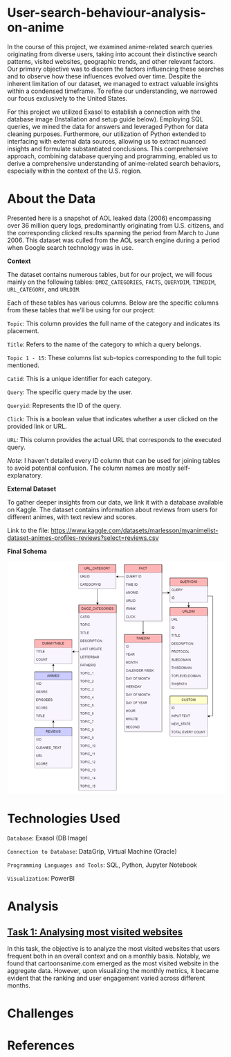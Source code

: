 # User-search-behaviour-analysis-on-anime

In the course of this project, we examined anime-related search queries originating from diverse users, taking into account their distinctive search patterns, visited websites, geographic trends, and other relevant factors. Our primary objective was to discern the factors influencing these searches and to observe how these influences evolved over time. Despite the inherent limitation of our dataset, we managed to extract valuable insights within a condensed timeframe. To refine our understanding, we narrowed our focus exclusively to the United States.

For this project we utilized Exasol to establish a connection with the database image (Installation and setup guide below). Employing SQL queries, we mined the data for answers and leveraged Python for data cleaning purposes. Furthermore, our utilization of Python extended to interfacing with external data sources, allowing us to extract nuanced insights and formulate substantiated conclusions. This comprehensive approach, combining database querying and programming, enabled us to derive a comprehensive understanding of anime-related search behaviors, especially within the context of the U.S. region.

# About the Data

Presented here is a snapshot of AOL leaked data (2006) encompassing over 36 million query logs, predominantly originating from U.S. citizens, and the corresponding clicked results spanning the period from March to June 2006. This dataset was culled from the AOL search engine during a period when Google search technology was in use. 

**Context**

The dataset contains numerous tables, but for our project, we will focus mainly on the following tables: `DMOZ_CATEGORIES`, `FACTS`, `QUERYDIM`, `TIMEDIM`, `URL_CATEGORY`, and `URLDIM`.

Each of these tables has various columns. Below are the specific columns from these tables that we'll be using for our project:

`Topic`: This column provides the full name of the category and indicates its placement.

`Title`: Refers to the name of the category to which a query belongs.

`Topic 1 - 15`: These columns list sub-topics corresponding to the full topic mentioned.

`Catid`: This is a unique identifier for each category.

`Query`: The specific query made by the user.

`Queryid`: Represents the ID of the query.

`Click`: This is a boolean value that indicates whether a user clicked on the provided link or URL.

`URL`: This column provides the actual URL that corresponds to the executed query.

_Note_: I haven't detailed every ID column that can be used for joining tables to avoid potential confusion. The column names are mostly self-explanatory.

**External Dataset**

To gather deeper insights from our data, we link it with a database available on Kaggle.
The dataset contains information about reviews from users for different animes, with text review and scores.

Link to the file: https://www.kaggle.com/datasets/marlesson/myanimelist-dataset-animes-profiles-reviews?select=reviews.csv

**Final Schema**

![Final](Schema.jpg)

# Technologies Used

`Database`: Exasol (DB Image)

`Connection to Database`: DataGrip, Virtual Machine (Oracle)

`Programming Languages and Tools`: SQL, Python, Jupyter Notebook

`Visualization`: PowerBI

# Analysis

## [Task 1: Analysing most visited websites](./Task%201/)

In this task, the objective is to analyze the most visited websites that users frequent both in an overall context and on a monthly basis. Notably, we found that cartoonsanime.com emerged as the most visited website in the aggregate data. However, upon visualizing the monthly metrics, it became evident that the ranking and user engagement varied across different months.

## 



# Challenges

# References